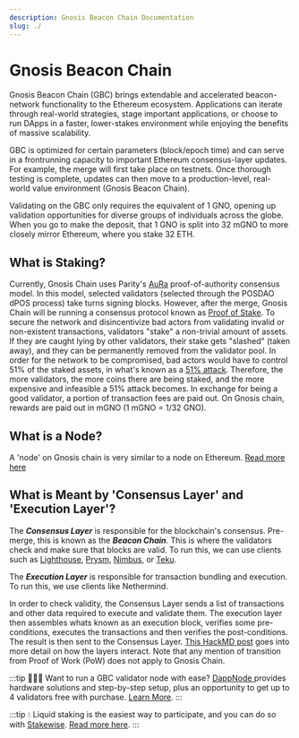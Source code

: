 ```yaml
---
description: Gnosis Beacon Chain Documentation
slug: ./
---
```


# Gnosis Beacon Chain

Gnosis Beacon Chain (GBC) brings extendable and accelerated beacon-network functionality to the Ethereum ecosystem. Applications can iterate through real-world strategies, stage important applications, or choose to run DApps in a faster, lower-stakes environment while enjoying the benefits of massive scalability.

GBC is optimized for certain parameters (block/epoch time) and can serve in a frontrunning capacity to important Ethereum consensus-layer updates. For example, the merge will first take place on testnets. Once thorough testing is complete, updates can then move to a production-level, real-world value environment (Gnosis Beacon Chain).

Validating on the GBC only requires the equivalent of 1 GNO, opening up validation opportunities for diverse groups of individuals across the globe. When you go to make the deposit, that 1 GNO is split into 32 mGNO to more closely mirror Ethereum, where you stake 32 ETH.

## What is Staking?
Currently, Gnosis Chain uses Parity's [AuRa](https://openethereum.github.io/Aura) proof-of-authority consensus model. In this model, selected validators (selected through the POSDAO dPOS process) take turns signing blocks. However, after the merge, Gnosis Chain will be running a consensus protocol known as [Proof of Stake](https://www.investopedia.com/terms/p/proof-stake-pos.asp). To secure the network and disincentivize bad actors from validating invalid or non-existent transactions, validators "stake" a non-trivial amount of assets. If they are caught lying by other validators, their stake gets "slashed" (taken away), and they can be permanently removed from the validator pool. In order for the network to be compromised, bad actors would have to control 51% of the staked assets, in what's known as a [51% attack](https://www.investopedia.com/terms/1/51-attack.asp). Therefore, the more validators, the more coins there are being staked, and the more expensive and infeasible a 51% attack becomes. In exchange for being a good validator, a portion of transaction fees are paid out. On Gnosis chain, rewards are paid out in mGNO (1 mGNO = 1/32 GNO).  

## What is a Node?
A 'node' on Gnosis chain is very similar to a node on Ethereum. [Read more here](https://ethereum.org/en/run-a-node/)

## What is Meant by 'Consensus Layer' and 'Execution Layer'?
The ***Consensus Layer*** is responsible for the blockchain's consensus. Pre-merge, this is known as the ***Beacon Chain***. This is where the validators check and make sure that blocks are valid. To run this, we can use clients such as [Lighthouse](https://github.com/sigp/lighthouse), [Prysm](https://github.com/prysmaticlabs/prysm), [Nimbus](https://github.com/status-im/nimbus-eth2), or [Teku](https://github.com/ConsenSys/teku).

The ***Execution Layer*** is responsible for transaction bundling and execution. To run this, we use clients like Nethermind. 

In order to check validity, the Consensus Layer sends a list of transactions and other data required to execute and validate them. The execution layer then assembles whats known as an execution block, verifies some pre-conditions, executes the transactions and then verifies the post-conditions. The result is then sent to the Consensus Layer. [This HackMD post](https://hackmd.io/@n0ble/ethereum_consensus_upgrade_mainnet_perspective) goes into more detail on how the layers interact. Note that any mention of transition from Proof of Work (PoW) does not apply to Gnosis Chain. 


:::tip
🙋🏼‍♀️ Want to run a GBC validator node with ease? [DappNode ](https://dappnode.io)provides hardware solutions and step-by-step setup, plus an opportunity to get up to 4 validators free with purchase. [Learn More](https://shop.dappnode.io/product/dappnodextreme-gnosis/).
:::

:::tip
💧 Liquid staking is the easiest way to participate, and you can do so with [Stakewise](https://app.stakewise.io). [Read more here](/tools/beacon-chain/liquid-staking).
:::

